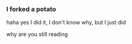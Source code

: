 ### I forked a potato

haha yes I did it, I don't know why, but I just did

why are you still reading
